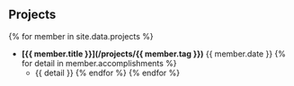## Projects

{% for member in site.data.projects %}
* **[{{ member.title }}](/projects/{{ member.tag }})** <span class="float-right btn  btn-sm btn-danger"><i class="fa fa-calendar"></i> {{ member.date }}</span>
    {% for detail in member.accomplishments %}
    * {{ detail }}
    {% endfor %}
{% endfor %}